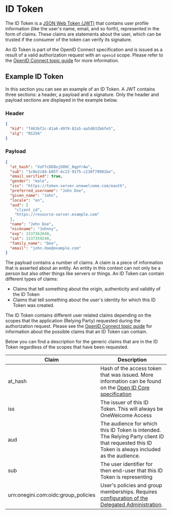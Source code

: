 # ID Token

The ID Token is a [JSON Web Token (JWT)](https://tools.ietf.org/html/rfc7519) that contains user profile information (like the user's name, email, and so forth), represented in the form of claims. These claims are statements about the user, which can be trusted if the consumer of the token can verify its signature.

An ID Token is part of the OpenID Connect specification and is issued as a result of a valid authorization request with an `openid` scope. Please refer to the [OpenID Connect topic guide](../oidc/index.md) for more information.

## Example ID Token

In this section you can see an example of an ID Token. A JWT contains three sections: a header, a payload and a signature. Only the header and payload sections are displayed in the example below.

### Header

```json
{
  "kid": "f463bf2c-81a6-4979-82a5-aa5d032b6fe5",
  "alg": "RS256"
}
```

### Payload

```json
{
  "at_hash": "VoF7cDD8ojOOHC_0qpYrAw",
  "sub": "1c0e2c84-b05f-4c23-9175-c238f70901be",
  "email_verified": true,
  "gender": "male",
  "iss": "https://token-server.onewelcome.com/oauth",
  "preferred_username": "John Doe",
  "given_name": "John",
  "locale": "en",
  "aud": [
    "client_id",
    "https://resource-server.example.com"
  ],
  "name": "John Doe",
  "nickname": "Johnny",
  "exp": 1537362840,
  "iat": 1537359240,
  "family_name": "Doe",
  "email": "john.doe@example.com"
}
```

The payload contains a number of claims. A claim is a piece of information that is asserted about an entity. An entity in this context can not only be a person but also other things like servers or things. An ID Token can contain different types of claims:

- Claims that tell something about the origin, authenticity and validity of the ID Token
- Claims that tell something about the user's identity for which this ID Token was created.

The ID Token contains different user related claims depending on the scopes that the application (Relying Party) requested during the authorization request. Please see the [OpenID Connect topic guide](../oidc/overview/overview.md) for information about the possible claims that an ID Token can contain.

Below you can find a description for the generic claims that are in the ID Token regardless of the scopes that have been requested.

| Claim   | Description
|---------|------------
| at_hash | Hash of the access token that was issued. More information can be found on the [Open ID Core specification](https://openid.net/specs/openid-connect-core-1_0.html#CodeIDToken)
| iss     | The issuer of this ID Token. This will always be OneWelcome Access
| aud     | The audience for which this ID Token is intended. The Relying Party client ID that requested this ID Token is always included as the audience.
| sub     | The user identifier for then end-user that this ID Token is representing
| urn:onegini.com:oidc:group_policies | User's policies and group memberships. Requires [configuration of the Delegated Administration](../../topics/dum-report/index.md).
